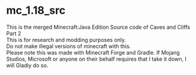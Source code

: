 # mc_1.18_src
This is the merged Minecraft:Java Edition Source code of Caves and Cliffs Part 2  
This is for research and modding purposes only.  
Do not make illegal versions of minecraft with this.  
Please note this was made with Minecraft Forge and Gradle.
If Mojang Studios, Microsoft or anyone on their behalf requires that I take it down, I will Gladly do so.
